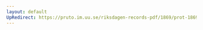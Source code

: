 ```yaml
---
layout: default
UpRedirect: https://pruto.im.uu.se/riksdagen-records-pdf/1869/prot-1869--ak--322/prot-1869--ak--322_013.pdf
---
```

